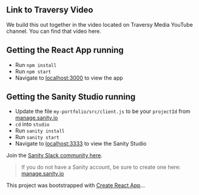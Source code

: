 ## Link to Traversy Video

We build this out together in the video located on Traversy Media YouTube channel. You can find that video here.

## Getting the React App running

* Run `npm install`
* Run `npm start`
* Navigate to [localhost:3000](http://localhost:3000/) to view the app

## Getting the Sanity Studio running

* Update the file `my-portfolio/src/client.js` to be your `projectId` from [manage.sanity.io](https://manage.sanity.io/)
* `cd` into `studio`
* Run `sanity install`
* Run `sanity start`
* Navigate to [localhost:3333](http://localhost:3333/) to view the Sanity Studio

Join the [Sanity Slack community here](https://slack.sanity.io/).

> If you do not have a Sanity account, be sure to create one here: [manage.sanity.io](https://manage.sanity.io/)

This project was bootstrapped with [Create React App](https://github.com/facebook/create-react-app)...
